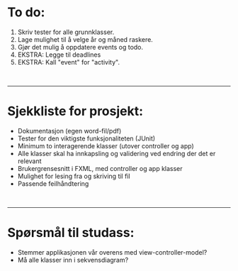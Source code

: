 <h1>To do:</h1>
<ol>
    <li>Skriv tester for alle grunnklasser.</li>
    <li>Lage mulighet til å velge år og måned raskere.</li>
    <li>Gjør det mulig å oppdatere events og todo.</li>
    <li>EKSTRA: Legge til deadlines</li>
    <li>EKSTRA: Kall "event" for "activity".</li>
</ol>
<br>
<hr>
<h1>Sjekkliste for prosjekt:</h1>
<ul>
    <li>Dokumentasjon (egen word-fil/pdf)</li>
    <li>Tester for den viktigste funksjonaliteten (JUnit)</li>
    <li>Minimum to interagerende klasser (utover controller og app)</li>
    <li>Alle klasser skal ha innkapsling og validering ved endring der det er relevant</li>
    <li>Brukergrensesnitt i FXML, med controller og app klasser</li>
    <li>Mulighet for lesing fra og skriving til fil</li>
    <li>Passende feilhåndtering</li>
</ul>
<br>
<hr>
<h1>Spørsmål til studass:</h1>
<ul>
    <li>Stemmer applikasjonen vår overens med view-controller-model?</li>
    <li>Må alle klasser inn i sekvensdiagram?</li>
</ul>